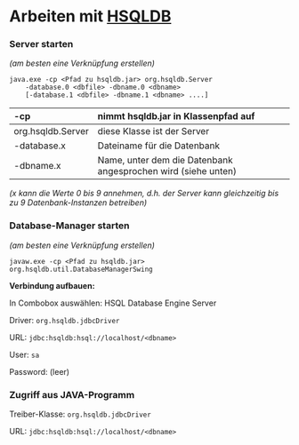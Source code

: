 # Arbeiten mit [HSQLDB](http://www.hsqldb.org) #

### Server starten ###

_(am besten eine Verknüpfung erstellen)_
```
java.exe -cp <Pfad zu hsqldb.jar> org.hsqldb.Server 
    -database.0 <dbfile> -dbname.0 <dbname> 
    [-database.1 <dbfile> -dbname.1 <dbname> ....]
```

| -cp <Pfad zu hsqldb.jar> | nimmt hsqldb.jar in Klassenpfad auf |
|:-------------------------|:------------------------------------|
| org.hsqldb.Server        | diese Klasse ist der Server         |
| -database.x              | Dateiname für die Datenbank        |
| -dbname.x                | Name, unter dem die Datenbank angesprochen wird (siehe unten) |

_(x kann die Werte 0 bis 9 annehmen, d.h. der Server kann gleichzeitig bis zu 9 Datenbank-Instanzen betreiben)_


### Database-Manager starten ###

_(am besten eine Verknüpfung erstellen)_
```
javaw.exe -cp <Pfad zu hsqldb.jar> org.hsqldb.util.DatabaseManagerSwing
```

**Verbindung aufbauen:**

In Combobox auswählen:	HSQL Database Engine Server

Driver: 			`org.hsqldb.jdbcDriver`

URL:				`jdbc:hsqldb:hsql://localhost/<dbname>`

User:				`sa`

Password:			(leer)


### Zugriff aus JAVA-Programm ###

Treiber-Klasse: `org.hsqldb.jdbcDriver`

URL: `jdbc:hsqldb:hsql://localhost/<dbname>`